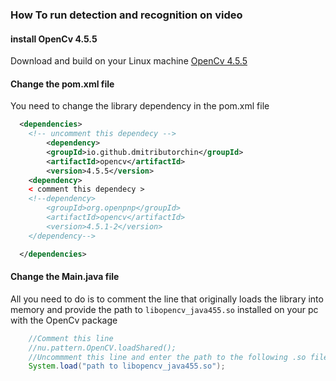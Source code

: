 ### How To run detection and recognition on video

#### install OpenCv 4.5.5
Download and build on your Linux machine [OpenCv 4.5.5](https://opencv.org/releases/) 
#### Change the pom.xml file
You need to change the library dependency in the pom.xml file
```xml
  <dependencies>
	<!-- uncomment this dependecy -->
        <dependency>
		<groupId>io.github.dmitributorchin</groupId>
		<artifactId>opencv</artifactId>
		<version>4.5.5</version>
	<dependency>
	< comment this dependecy >
	<!--dependency>
		<groupId>org.openpnp</groupId>
		<artifactId>opencv</artifactId>
		<version>4.5.1-2</version>
	</dependency-->

  </dependencies>
```

#### Change the Main.java file
All you need to do is to comment the line that originally loads the library into memory and provide the path to `libopencv_java455.so` installed on your pc with the OpenCv package
```java
	//Comment this line
	//nu.pattern.OpenCV.loadShared();
	//Uncommment this line and enter the path to the following .so file
	System.load("path to libopencv_java455.so");
``` 

